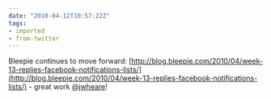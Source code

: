 ```yaml
---
date: "2010-04-12T10:57:22Z"
tags:
- imported
- from-twitter
---
```

Bleepie continues to move forward: [http://blog.bleepie.com/2010/04/week-13-replies-facebook-notifications-lists/](http://blog.bleepie.com/2010/04/week-13-replies-facebook-notifications-lists/) - great work [@jwheare](https://twitter.com/jwheare)\!
